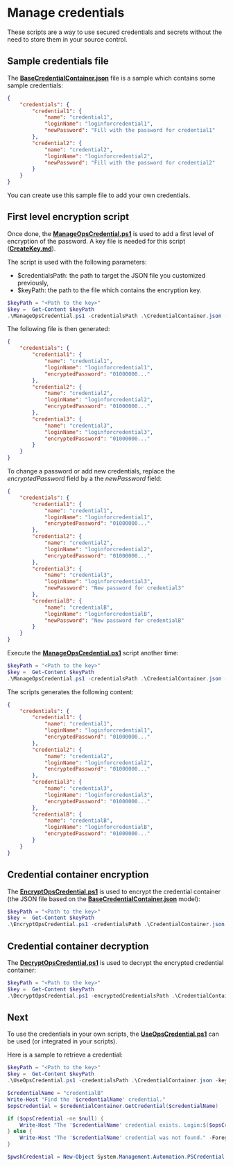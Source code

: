 # Manage credentials

These scripts are a way to use secured credentials and secrets without the need to store them in your source control.

## Sample credentials file
The **[BaseCredentialContainer.json](https://github.com/EhRom/Puffix.SqlDevOps/blob/master/Deploy/BaseCredentialContainer.json)** file is a sample which contains some sample credentials:
```json
{
    "credentials": {
        "credential1": {
            "name": "credential1",
            "loginName": "loginforcredential1",
            "newPassword": "Fill with the password for credential1"
        },
        "credential2": {
            "name": "credential2",
            "loginName": "loginforcredential2",
            "newPassword": "Fill with the password for credential2"
        }
    }
}
```

You can create use this sample file to add your own credentials.

## First level encryption script
Once done, the **[ManageOpsCredential.ps1](https://github.com/EhRom/Puffix.SqlDevOps/blob/master/Deploy/ManageOpsCredential.ps1)** is used to add a first level of encryption of the password. A key file is needed for this script (**[CreateKey.md](https://github.com/EhRom/Puffix.SqlDevOps/blob/master/Deploy/CreateKey.md)**).

The script is used with the following parameters:
* $credentialsPath: the path to target the JSON file you customized previously,
* $keyPath: the path to the file which contains the encryption key.

```powershell
$keyPath = "<Path to the key>"
$key =  Get-Content $keyPath
.\ManageOpsCredential.ps1 -credentialsPath .\CredentialContainer.json -key $key
```

The following file is then generated:
```json
{
    "credentials": {
        "credential1": {
            "name": "credential1",
            "loginName": "loginforcredential1",
            "encryptedPassword": "01000000..."
        },
        "credential2": {
            "name": "credential2",
            "loginName": "loginforcredential2",
            "encryptedPassword": "01000000..."
        },
        "credential3": {
            "name": "credential3",
            "loginName": "loginforcredential3",
            "encryptedPassword": "01000000..."
        }
    }
}
```

To change a password or add new credentials, replace the *encryptedPassword* field by a the *newPassword* field:
```json
{
    "credentials": {
        "credential1": {
            "name": "credential1",
            "loginName": "loginforcredential1",
            "encryptedPassword": "01000000..."
        },
        "credential2": {
            "name": "credential2",
            "loginName": "loginforcredential2",
            "encryptedPassword": "01000000..."
        },
        "credential3": {
            "name": "credential3",
            "loginName": "loginforcredential3",
            "newPassword": "New password for credential3"
        },
        "credentialB": {
            "name": "credentialB",
            "loginName": "loginforcredentialB",
            "newPassword": "New password for credentialB"
        }
    }
}
```

Execute the **[ManageOpsCredential.ps1](https://github.com/EhRom/Puffix.SqlDevOps/blob/master/Deploy/ManageOpsCredential.ps1)** script another time:
```powershell
$keyPath = "<Path to the key>"
$key =  Get-Content $keyPath
.\ManageOpsCredential.ps1 -credentialsPath .\CredentialContainer.json -key $key
```

The scripts generates the following content:
```json
{
    "credentials": {
        "credential1": {
            "name": "credential1",
            "loginName": "loginforcredential1",
            "encryptedPassword": "01000000..."
        },
        "credential2": {
            "name": "credential2",
            "loginName": "loginforcredential2",
            "encryptedPassword": "01000000..."
        },
        "credential3": {
            "name": "credential3",
            "loginName": "loginforcredential3",
            "encryptedPassword": "01000000..."
        },
        "credentialB": {
            "name": "credentialB",
            "loginName": "loginforcredentialB",
            "encryptedPassword": "01000000..."
        }
    }
}
```

## Credential container encryption
The **[EncryptOpsCredential.ps1](https://github.com/EhRom/Puffix.SqlDevOps/blob/master/Deploy/EncryptOpsCredential.ps1)** is used to encrypt the credential container (the JSON file based on the **[BaseCredentialContainer.json](https://github.com/EhRom/Puffix.SqlDevOps/blob/master/Deploy/BaseCredentialContainer.json)** model):
```powershell
$keyPath = "<Path to the key>"
$key =  Get-Content $keyPath
.\EncryptOpsCredential.ps1 -credentialsPath .\CredentialContainer.json -encryptedCredentialsPath .\CredentialContainer.enc -key $key
```

## Credential container decryption
The **[DecryptOpsCredential.ps1](https://github.com/EhRom/Puffix.SqlDevOps/blob/master/Deploy/DecryptOpsCredential.ps1)** is used to decrypt the encrypted credential container:
```powershell
$keyPath = "<Path to the key>"
$key =  Get-Content $keyPath
.\DecryptOpsCredential.ps1 -encryptedCredentialsPath .\CredentialContainer.enc -credentialsPath .\CredentialContainer.json -key $key
```

## Next
To use the credentials in your own scripts, the  **[UseOpsCredential.ps1](https://github.com/EhRom/Puffix.SqlDevOps/blob/master/Deploy/UseOpsCredential.ps1)** can be used (or integrated in your scripts).

Here is a sample to retrieve a credential:
```powershell
$keyPath = "<Path to the key>"
$key =  Get-Content $keyPath
.\UseOpsCredential.ps1 -credentialsPath .\CredentialContainer.json -key $key

$credentialName = "credentialB"
Write-Host "Find the '$credentialName' credential."
$opsCredential = $credentialContainer.GetCredential($credentialName)

if ($opsCredential -ne $null) {
    Write-Host "The '$credentialName' credential exists. Login:$($opsCredential.loginName)" -Foreground Green
} else {
    Write-Host "The '$credentialName' credential was not found." -Foreground Yellow
}

$pwshCredential = New-Object System.Management.Automation.PSCredential ($opsCredential.loginName, $opsCredential.GetPassword($key))

```